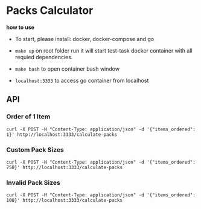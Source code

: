 # Packs Calculator
**how to use**

- To start, please install: docker, docker-compose and go

 - `make up` on root folder run it will start test-task docker
   container with all requied dependencies.
  - `make bash` to open container bash window
  - `localhost:3333` to access go container from localhost


## API

### Order of 1 Item
`curl -X POST -H "Content-Type: application/json" -d '{"items_ordered": 1}' http://localhost:3333/calculate-packs`

### Custom Pack Sizes
`curl -X POST -H "Content-Type: application/json" -d '{"items_ordered": 750}' http://localhost:3333/calculate-packs`

### Invalid Pack Sizes
`curl -X POST -H "Content-Type: application/json" -d '{"items_ordered": 100}' http://localhost:3333/calculate-packs`
